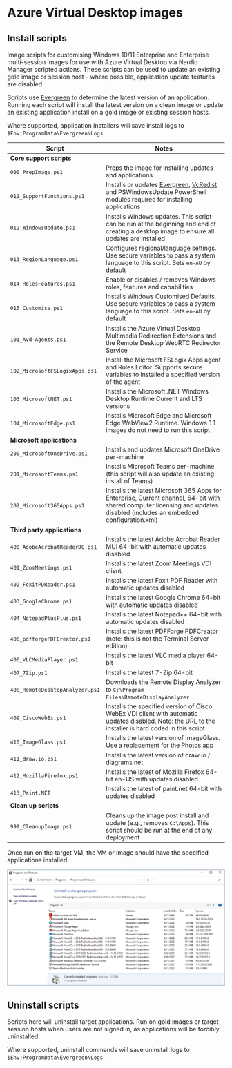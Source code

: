 # Azure Virtual Desktop images

## Install scripts

Image scripts for customising Windows 10/11 Enterprise and Enterprise multi-session images for use with Azure Virtual Desktop via Nerdio Manager scripted actions. These scripts can be used to update an existing gold image or session host - where possible, application update features are disabled.

Scripts use [Evergreen](https://stealthpuppy.com/evergreen/) to determine the latest version of an application. Running each script will install the latest version on a clean image or update an existing application install on a gold image or existing session hosts.

Where supported, application installers will save install logs to `$Env:ProgramData\Evergreen\Logs`.

| **Script**                    | **Notes**                                                                                                                                                                   |
|-------------------------------|-----------------------------------------------------------------------------------------------------------------------------------------------------------------------------|
| **Core support scripts**          |                                                                                                                                                                             |
| `000_PrepImage.ps1`             | Preps the image for installing updates and applications                                                                                                                     |
| `011_SupportFunctions.ps1`      | Installs or updates [Evergreen](https://stealthpuppy.com/evergreen), [VcRedist](https://vcredist.com) and PSWindowsUpdate PowerShell modules required for installing applications                                                         |
| `012_WindowsUpdate.ps1`         | Installs Windows updates. This script can be run at the beginning and end of creating a desktop image to ensure all updates are installed                                   |
| `013_RegionLanguage.ps1`        | Configures regional/language settings. Use secure variables to pass a system language to this script. Sets `en-AU` by default                                                |
| `014_RolesFeatures.ps1`         | Enable or disables / removes Windows roles, features and capabilities                                                                                                       |
| `015_Customise.ps1`             | Installs Windows Customised Defaults. Use secure variables to pass a system language to this script. Sets `en-AU` by default                                                  |
| `101_Avd-Agents.ps1`            | Installs the Azure Virtual Desktop Multimedia Redirection Extensions and the Remote Desktop WebRTC Redirector Service                                                       |
| `102_MicrosoftFSLogixApps.ps1`  | Install the Microsoft FSLogix Apps agent and Rules Editor. Supports secure variables to installed a specified version of the agent                                                                                                                   |
| `103_MicrosoftNET.ps1`          | Installs the Microsoft .NET Windows Desktop Runtime Current and LTS versions                                                                                                |
| `104_MicrosoftEdge.ps1`         | Installs Microsoft Edge and Microsoft Edge WebView2 Runtime. Windows 11 images do not need to run this script                                                               |
| **Microsoft applications**        |                                                                                                                                                                             |
| `200_MicrosoftOneDrive.ps1`     | Installs and updates Microsoft OneDrive per-machine                                                                                                                         |
| `201_MicrosoftTeams.ps1`        | Installs Microsoft Teams per-machine (this script will also update an existing install of Teams)                                                                            |
| `202_Microsoft365Apps.ps1`      | Installs the latest Microsoft 365 Apps for Enterprise, Current channel, 64-bit with shared computer licensing and updates disabled (includes an embedded configuration.xml) |
| **Third party applications**      |                                                                                                                                                                             |
| `400_AdobeAcrobatReaderDC.ps1`  | Installs the latest Adobe Acrobat Reader MUI 64-bit with automatic updates disabled                                                                                         |
| `401_ZoomMeetings.ps1`          | Installs the latest Zoom Meetings VDI client                                                                                                                                |
| `402_FoxitPDReader.ps1`         | Installs the latest Foxit PDF Reader with automatic updates disabled                                                                                                        |
| `403_GoogleChrome.ps1`          | Installs the latest Google Chrome 64-bit with automatic updates disabled                                                                                                    |
| `404_NotepadPlusPlus.ps1`       | Installs the latest Notepad++ 64-bit with automatic updates disabled                                                                                                        |
| `405_pdfforgePDFCreator.ps1`    | Installs the latest PDFForge PDFCreator (note: this is not the Terminal Server edition)                                                                                     |
| `406_VLCMediaPlayer.ps1`        | Installs the latest VLC media player 64-bit                                                                                                                                 |
| `407_7Zip.ps1`                  | Installs the latest 7-Zip 64-bit                                                                                                                                            |
| `408_RemoteDesktopAnalyzer.ps1` | Downloads the Remote Display Analyzer to `C:\Program Files\RemoteDisplayAnalyzer`                                                                                             |
| `409_CiscoWebEx.ps1`            | Installs the specified version of Cisco WebEx VDI client with automatic updates disabled. Note: the URL to the installer is hard coded in this script                       |
| `410_ImageGlass.ps1`            | Installs the latest version of ImageGlass. Use a replacement for the Photos app                                                                                             |
| `411_draw.io.ps1`               | Installs the latest version of draw.io / diagrams.net                                                                                                                       |
| `412_MozillaFirefox.ps1`        | Installs the latest of Mozilla Firefox 64-bit en-US with updates disabled                                                                                                   |
| `413_Paint.NET`                 | Installs the latest of paint.net 64-bit with updates disabled                                                                                                               |
| **Clean up scripts**             |                                                                                                                                                                             |
| `999_CleanupImage.ps1`          | Cleans up the image post install and update (e.g., removes `C:\Apps`). This script should be run at the end of any deployment                                                 |

Once run on the target VM, the VM or image should have the specified applications installed:

![Applications installed into the VM/image](apps.png)

## Uninstall scripts

Scripts here will uninstall target applications. Run on gold images or target session hosts when users are not signed in, as applications will be forcibly uninstalled.

Where supported, uninstall commands will save uninstall logs to `$Env:ProgramData\Evergreen\Logs`.
